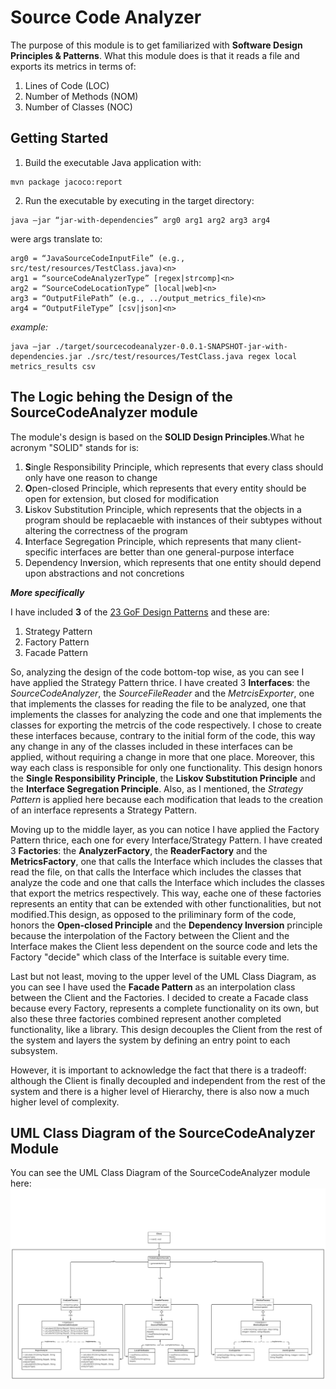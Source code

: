 # Source Code Analyzer

The purpose of this module is to get familiarized with <b>Software Design Principles & Patterns</b>. What this module does is that it reads a file and exports its metrics in terms of:
1. Lines of Code (LOC)
2. Number of Methods (NOM)
3. Number of Classes (NOC)

## Getting Started

1. Build the executable Java application with: 

```
mvn package jacoco:report
```

2. Run the executable by executing in the target directory:

```
java –jar “jar-with-dependencies” arg0 arg1 arg2 arg3 arg4
```

were args translate to:<n>
```
arg0 = “JavaSourceCodeInputFile” (e.g., src/test/resources/TestClass.java)<n>
arg1 = “sourceCodeAnalyzerType” [regex|strcomp]<n>
arg2 = “SourceCodeLocationType” [local|web]<n>
arg3 = “OutputFilePath” (e.g., ../output_metrics_file)<n>
arg4 = “OutputFileType” [csv|json]<n>
```
	
<i>example: </i>
```
java –jar ./target/sourcecodeanalyzer-0.0.1-SNAPSHOT-jar-with-dependencies.jar ./src/test/resources/TestClass.java regex local metrics_results csv
```


## The Logic behing the Design of the SourceCodeAnalyzer module

The module's design is based on the <b>SOLID Design Principles</b>.What he acronym "SOLID" stands for is:

1. <b>S</b>ingle Responsibility Principle, which represents that every class should only have one reason to change
2. <b>O</b>pen-closed Principle, which represents that every entity should be open for extension, but closed for modification
3. <b>L</b>iskov Substitution Principle, which represents that the objects in a program should be replacaeble with instances of their subtypes without altering the correctness of the program
4. <b>I</b>nterface Segregation Principle, which represents that many client-specific interfaces are better than one general-purpose interface
5. Dependency In<b>v</b>ersion, which represents that one entity should depend upon abstractions and not concretions

<i><b>More specifically</b></i>

I have included <b>3</b> of the [23 GoF Design Patterns](https://springframework.guru/gang-of-four-design-patterns/) and these are:
1. Strategy Pattern
2. Factory Pattern
3. Facade Pattern

So, analyzing the design of the code bottom-top wise, as you can see I have applied the Strategy Pattern thrice. I have created 3 <b>Interfaces</b>: the <i>SourceCodeAnalyzer</i>, the <i>SourceFileReader</i> and the <i>MetrcisExporter</i>, one that implements the classes for reading the file to be analyzed, one that implements the classes for analyzing the code and one that implements the classes for exporting the metrcis of the code respectively. I chose to create these interfaces because, contrary to the initial form of the code, this way any change in any of the classes included in these interfaces can be applied, without requiring a change in more that one place. Moreover, this way each class is responsible for only one functionality. This design honors the <b>Single Responsibility Principle</b>, the <b>Liskov Substitution Principle</b> and the <b>Interface Segregation Principle</b>. Also, as I mentioned, the <i>Strategy Pattern</i> is applied here because each modification that leads to the creation of an interface represents a Strategy Pattern.

Moving up to the middle layer, as you can notice I have applied the Factory Pattern thrice, each one for every Interface/Strategy Pattern. I have created 3 <b>Factories</b>: the <b>AnalyzerFactory</b>, the <b>ReaderFactory</b> and the <b>MetricsFactory</b>, one that calls the Interface which includes the classes that read the file, on that calls the Interface which includes the classes that analyze the code and one that calls the Interface which includes the classes that export the metrics respectively. This way, eache one of these factories represents an entity that can be extended with other functionalities, but not modified.This design, as opposed to the priliminary form of the code, honors the <b>Open-closed Principle</b> and the <b>Dependency Inversion</b> principle because the interpolation of the Factory between the Client and the Interface makes the Client less dependent on the source code and lets the Factory "decide" which class of the Interface is suitable every time.

Last but not least, moving to the upper level of the UML Class Diagram, as you can see I have used the <b>Facade Pattern</b> as an interpolation class between the Client and the Factories. I decided to create a Facade class because every Factory, represents a complete functionality on its own, but also these three factories combined represent another completed functionality, like a library. This design decouples the Client from the rest of the system and layers the system by defining an entry point to each subsystem.

However, it is important to acknowledge the fact that there is a tradeoff: although the Client is finally decoupled and independent from the rest of the system and there is a higher level of Hierarchy, there is also now a much higher level of complexity.
	
## UML Class Diagram of the SourceCodeAnalyzer Module

You can see the UML Class Diagram of the SourceCodeAnalyzer module here:
![](UMLClassDiagram.png)

